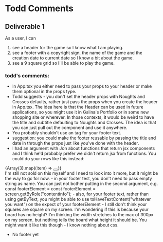 # Todd Comments

## Deliverable 1

As a user, I can

1. see a header for the game so I know what I am playing.
2. see a footer with a copyright sign, the name of the game and the creation date to current date so I know a bit about the game.
3. see a 9 square grid so I'll be able to play the game.

### todd's comments:

- In App.tsx you either need to pass your props to your header or make them optional in the props type.
- Todd suggests - you don't set the header props with Noughts and Crosses defaults, rather just pass the props when you create the header in App.tsx. The idea here is that the Header can be used in future applications, so you might use it in Galina's Portfolio or in some new shopping site or wherever. In those contexts, it would be weird to have the title and subtitle defaulting to Noughts and Crosses. The idea is that you can just pull out the component and use it anywhere.
- You probably shouldn't use an <h> tag for your footer text.
- suggestion: you could make the footer reusable by passing the title and date in through the props just like you've done with the header.
- I had an argument with Jon about functions that return jsx components and I think he'd probably prefer we didn't return jsx from functions. You could do your rows like this instead:
<div className="board__row">{Array(3).map((item) => <button key={i} className="board__square"></button>)}</div>
I'm still not sold on this myself and I need to look into it more, but it might be the way to go for now.
- in your footer test, you don't need to pass empty string as name. You can just not bother putting in the second argument, e.g. const footerElement =
  const footerElement = screen.getByRole("contentinfo");
- also, for your footer text, rather than using getByText, you might be able to use toHaveTextContent("whatever you want") on the expect of your footerElement
- I still don't think your squares are square on my screen. I'm wondering if this is because your board has no height? I'm thinking the width stretches to the max of 300px on my screen, but nothing tells the board what height it should be. You might want it like this though - I know nothing about css.

- No footer yet
